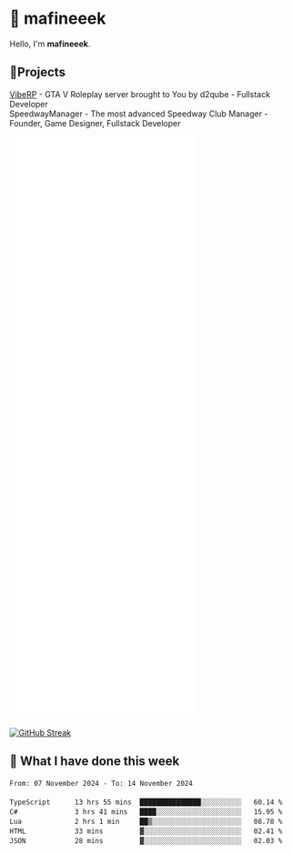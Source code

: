 # 👋 mafineeek
Hello, I'm **mafineeek**.

## 📝Projects

[VibeRP](https://v-rp.pl) - GTA V Roleplay server brought to You by d2qube - Fullstack Developer<br/>
SpeedwayManager - The most advanced Speedway Club Manager - Founder, Game Designer, Fullstack Developer


![](./github-metrics.svg)

[![GitHub Streak](https://streak-stats.demolab.com/?user=mafineeek)](https://git.io/streak-stats)

## 📰 What I have done this week
<!--START_SECTION:waka-->

```txt
From: 07 November 2024 - To: 14 November 2024

TypeScript      13 hrs 55 mins  ███████████████░░░░░░░░░░   60.14 %
C#              3 hrs 41 mins   ████░░░░░░░░░░░░░░░░░░░░░   15.95 %
Lua             2 hrs 1 min     ██▒░░░░░░░░░░░░░░░░░░░░░░   08.78 %
HTML            33 mins         ▓░░░░░░░░░░░░░░░░░░░░░░░░   02.41 %
JSON            28 mins         ▓░░░░░░░░░░░░░░░░░░░░░░░░   02.03 %
```

<!--END_SECTION:waka-->

